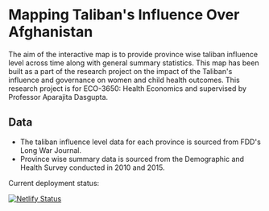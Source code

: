 # Mapping Taliban's Influence Over Afghanistan

The aim of the interactive map is to provide province wise taliban influence level across time along with general summary statistics. This map has been built as a part of the research project on the impact of the Taliban's influence and governance on women and child health outcomes.  This research project is for ECO-3650: Health Economics and supervised by Professor Aparajita Dasgupta. 

## Data

- The taliban influence level data for each province is sourced from FDD's Long War Journal.
- Province wise summary data is sourced from the Demographic and Health Survey conducted in 2010 and 2015.

Current deployment status:

[![Netlify Status](https://api.netlify.com/api/v1/badges/820193a0-a374-4af9-a164-9260a7133036/deploy-status)](https://app.netlify.com/sites/taliban-healthecon21/deploys)
